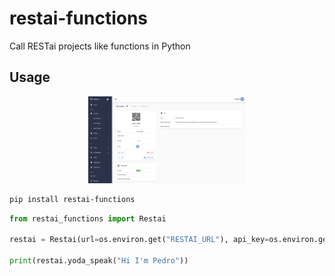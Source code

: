 # restai-functions

Call RESTai projects like functions in Python

## Usage

<div align="center">
  <img src="https://github.com/apocas/restai-functions/blob/master/readme/assets/project.png"  alt="RESTai Project" width="50%"/>
</div>

```bash
pip install restai-functions
```

```python
from restai_functions import Restai

restai = Restai(url=os.environ.get("RESTAI_URL"), api_key=os.environ.get("RESTAI_KEY"), auto_load=True)

print(restai.yoda_speak("Hi I'm Pedro"))

```

